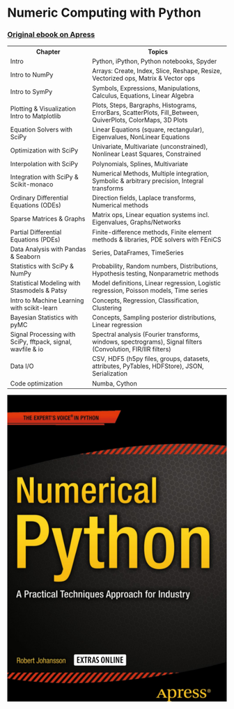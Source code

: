 # Numeric Computing with Python
### [Original ebook on Apress](https://www.apress.com/us/book/9781484242452)

<table>
  <tr>
    <th>Chapter</th><th>Topics</th>
  </tr>
  <tr>
    <td>Intro</td>
    <td>Python, iPython, Python notebooks, Spyder</td>
  </tr>
  <tr>
    <td>Intro to NumPy</td>
    <td>Arrays: Create, Index, Slice, Reshape, Resize, Vectorized ops, Matrix & Vector ops</td>
  </tr>
  <tr>
    <td>Intro to SymPy</td>
    <td>Symbols, Expressions, Manipulations, Calculus, Equations, Linear Algebra</td>
  </tr>
  <tr>
    <td>Plotting & Visualization<br/>Intro to Matplotlib</td>
    <td>Plots, Steps, Bargraphs, Histograms, ErrorBars, ScatterPlots, Fill_Between, QuiverPlots, ColorMaps, 3D Plots</td>
  </tr>
  <tr>
    <td>Equation Solvers with SciPy</td>
    <td>Linear Equations (square, rectangular), Eigenvalues, NonLinear Equations</td>
  </tr>
  <tr>
    <td>Optimization with SciPy</td>
    <td>Univariate, Multivariate (unconstrained), Nonlinear Least Squares, Constrained</td>
  </tr>
  <tr>
    <td>Interpolation with SciPy</td>
    <td>Polynomials, Splines, Multivariate</td>
  </tr>
  <tr>
    <td>Integration with SciPy & Scikit-monaco</td>
    <td>Numerical Methods, Multiple integration, Symbolic & arbitrary precision, Integral transforms</td>
  </tr>
  <tr>
    <td>Ordinary Differential Equations (ODEs)</td>
    <td>Direction fields, Laplace transforms, Numerical methods</td>
  </tr>
  <tr>
    <td>Sparse Matrices & Graphs</td>
    <td>Matrix ops, Linear equation systems incl. Eigenvalues, Graphs/Networks</td>
  </tr>
  <tr>
    <td>Partial Differential Equations (PDEs)</td>
    <td>Finite-difference methods, Finite element methods & libraries, PDE solvers with FEniCS</td>
  </tr>
  <tr>
    <td>Data Analysis with Pandas & Seaborn</td>
    <td>Series, DataFrames, TimeSeries</td>
  </tr>
  <tr>
    <td>Statistics with SciPy & NumPy</td>
    <td>Probability, Random numbers, Distributions, Hypothesis testing, Nonparametric methods</td>
  </tr>
  <tr>
    <td>Statistical Modeling with Stasmodels & Patsy</td>
    <td>Model definitions, Linear regression, Logistic regression, Poisson models, Time series</td>
  </tr>
  <tr>
    <td>Intro to Machine Learning with scikit-learn</td>
    <td>Concepts, Regression, Classification, Clustering</td>
  </tr>
  <tr>
    <td>Bayesian Statistics with pyMC</td>
    <td>Concepts, Sampling posterior distributions, Linear regression</td>
  </tr>
  <tr>
    <td>Signal Processing with SciPy, fftpack, signal, wavfile & io</td>
    <td>Spectral analysis (Fourier transforms, windows, spectrograms), Signal filters (Convolution, FIR/IIR filters)</td>
  </tr>
  <tr>
    <td>Data I/O</td>
    <td>CSV, HDF5 (h5py files, groups, datasets, attributes, PyTables, HDFStore), JSON, Serialization</td>
  </tr>
  <tr>
    <td>Code optimization</td>
    <td>Numba, Cython</td>
  </tr>
</table>

![book-cover](pics/bookcover.png)
